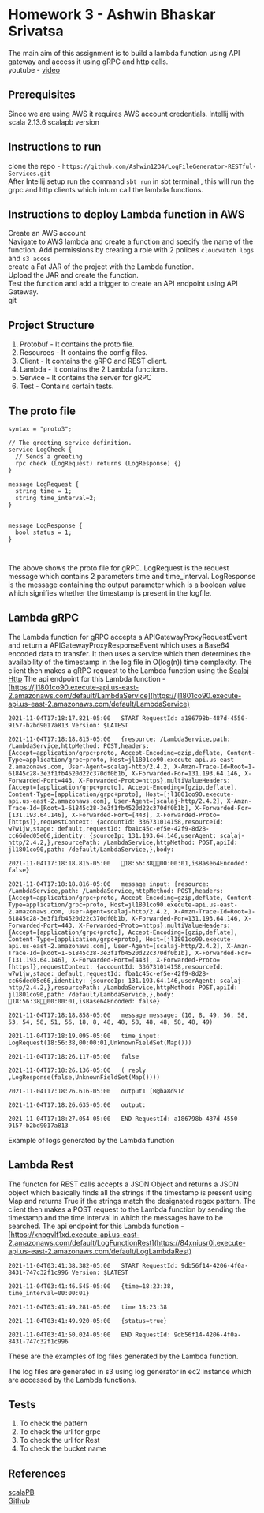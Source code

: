 # Homework 3 - Ashwin Bhaskar Srivatsa
The main aim of this assignment is to build a lambda function using API gateway and access it using gRPC and http calls. <br>
youtube - [video](https://www.youtube.com/watch?v=V07-cGly2AE)
## Prerequisites
Since we are using AWS it requires AWS account credentials.
Intellij with scala 2.13.6
scalapb version
## Instructions to run
clone the repo - ```https://github.com/Ashwin1234/LogFileGenerator-RESTful-Services.git``` <br>
After Intellij setup run the command ```sbt run``` in sbt terminal , this will run the grpc and http clients which inturn call the lambda functions.

## Instructions to deploy Lambda function in AWS

Create an AWS account <br>
Navigate to AWS lambda and create a function and specify the name of the function. Add permissions by creating a role with 2 polices ```cloudwatch logs ``` and ```s3 acces``` <br>
create a Fat JAR of the project with the Lambda function. <br>
Upload the JAR and create the function.<br>
Test the function and add a trigger to create an API endpoint using API Gateway.<br>git 


## Project Structure
1. Protobuf - It  contains the proto file. <br>
2. Resources - It contains the config files. <br>
3. Client - It contains the gRPC and REST client. <br>
4. Lambda - It contains the 2 Lambda functions. <br>
5. Service - It contains the server for gRPC <br>
6. Test - Contains certain tests. <br>

## The proto file 
```
syntax = "proto3";

// The greeting service definition.
service LogCheck {
  // Sends a greeting
  rpc check (LogRequest) returns (LogResponse) {}
}

message LogRequest {
  string time = 1;
  string time_interval=2;
}


message LogResponse {
  bool status = 1;
}



```
The above shows the proto file for gRPC. LogRequest is the request message which contains 2 parameters time and time_interval. LogResponse is the message containing the output parameter which is a boolean value which signifies whether the timestamp is present in the logfile. 
## Lambda gRPC

The Lambda function for gRPC accepts a APIGatewayProxyRequestEvent and return a APIGatewayProxyResponseEvent which uses a Base64 encoded data to transfer. It then uses a service which then determines the availability of the timestamp in the log file in O(log(n)) time complexity.
The client then makes a gRPC request to the Lambda function using the [Scalaj Http](https://github.com/scalaj/scalaj-http)
The api endpoint for this Lambda function - [https://jl1801co90.execute-api.us-east-2.amazonaws.com/default/LambdaService](https://jl1801co90.execute-api.us-east-2.amazonaws.com/default/LambdaService)
```
2021-11-04T17:18:17.821-05:00	START RequestId: a186798b-487d-4550-9157-b2bd9017a813 Version: $LATEST

2021-11-04T17:18:18.815-05:00	{resource: /LambdaService,path: /LambdaService,httpMethod: POST,headers: {Accept=application/grpc+proto, Accept-Encoding=gzip,deflate, Content-Type=application/grpc+proto, Host=jl1801co90.execute-api.us-east-2.amazonaws.com, User-Agent=scalaj-http/2.4.2, X-Amzn-Trace-Id=Root=1-61845c28-3e3f1fb4520d22c370df0b1b, X-Forwarded-For=131.193.64.146, X-Forwarded-Port=443, X-Forwarded-Proto=https},multiValueHeaders: {Accept=[application/grpc+proto], Accept-Encoding=[gzip,deflate], Content-Type=[application/grpc+proto], Host=[jl1801co90.execute-api.us-east-2.amazonaws.com], User-Agent=[scalaj-http/2.4.2], X-Amzn-Trace-Id=[Root=1-61845c28-3e3f1fb4520d22c370df0b1b], X-Forwarded-For=[131.193.64.146], X-Forwarded-Port=[443], X-Forwarded-Proto=[https]},requestContext: {accountId: 336731014158,resourceId: w7w1jw,stage: default,requestId: fba1c45c-ef5e-42f9-8d28-cc66ded05e66,identity: {sourceIp: 131.193.64.146,userAgent: scalaj-http/2.4.2,},resourcePath: /LambdaService,httpMethod: POST,apiId: jl1801co90,path: /default/LambdaService,},body:

2021-11-04T17:18:18.815-05:00	18:56:3800:00:01,isBase64Encoded: false}

2021-11-04T17:18:18.816-05:00	message input: {resource: /LambdaService,path: /LambdaService,httpMethod: POST,headers: {Accept=application/grpc+proto, Accept-Encoding=gzip,deflate, Content-Type=application/grpc+proto, Host=jl1801co90.execute-api.us-east-2.amazonaws.com, User-Agent=scalaj-http/2.4.2, X-Amzn-Trace-Id=Root=1-61845c28-3e3f1fb4520d22c370df0b1b, X-Forwarded-For=131.193.64.146, X-Forwarded-Port=443, X-Forwarded-Proto=https},multiValueHeaders: {Accept=[application/grpc+proto], Accept-Encoding=[gzip,deflate], Content-Type=[application/grpc+proto], Host=[jl1801co90.execute-api.us-east-2.amazonaws.com], User-Agent=[scalaj-http/2.4.2], X-Amzn-Trace-Id=[Root=1-61845c28-3e3f1fb4520d22c370df0b1b], X-Forwarded-For=[131.193.64.146], X-Forwarded-Port=[443], X-Forwarded-Proto=[https]},requestContext: {accountId: 336731014158,resourceId: w7w1jw,stage: default,requestId: fba1c45c-ef5e-42f9-8d28-cc66ded05e66,identity: {sourceIp: 131.193.64.146,userAgent: scalaj-http/2.4.2,},resourcePath: /LambdaService,httpMethod: POST,apiId: jl1801co90,path: /default/LambdaService,},body: 18:56:3800:00:01,isBase64Encoded: false}

2021-11-04T17:18:18.858-05:00	message message: (10, 8, 49, 56, 58, 53, 54, 58, 51, 56, 18, 8, 48, 48, 58, 48, 48, 58, 48, 49)

2021-11-04T17:18:19.095-05:00	time_input: LogRequest(18:56:38,00:00:01,UnknownFieldSet(Map()))

2021-11-04T17:18:26.117-05:00	false

2021-11-04T17:18:26.136-05:00	( reply ,LogResponse(false,UnknownFieldSet(Map())))

2021-11-04T17:18:26.616-05:00	output1 [B@ba8d91c

2021-11-04T17:18:26.635-05:00	output:

2021-11-04T17:18:27.054-05:00	END RequestId: a186798b-487d-4550-9157-b2bd9017a813
```
Example of logs generated by the Lambda function

## Lambda Rest
The functon for REST calls accepts a JSON Object and returns a JSON object which basically finds all the strings if the timestamp is present using Map and returns True if the strings match the designated regex pattern.
The client then makes a POST request to the Lambda function by sending the timestamp and the time interval in which the messages have to be searched.
The api endpoint for this Lambda function - [https://xnpgvlf1xd.execute-api.us-east-2.amazonaws.com/default/LogFunctionRest](https://84xniusr0i.execute-api.us-east-2.amazonaws.com/default/LogLambdaRest)

```
2021-11-04T03:41:38.382-05:00	START RequestId: 9db56f14-4206-4f0a-8431-747c32f1c996 Version: $LATEST

2021-11-04T03:41:46.545-05:00	{time=18:23:38, time_interval=00:00:01}

2021-11-04T03:41:49.281-05:00	time 18:23:38

2021-11-04T03:41:49.920-05:00	{status=true}

2021-11-04T03:41:50.024-05:00	END RequestId: 9db56f14-4206-4f0a-8431-747c32f1c996
```
These are the examples of log files generated by the Lambda function.

The log files are generated in s3 using log generator in ec2 instance which are accessed by the Lambda functions.
## Tests
1. To check the pattern <br>
2. To check the url for grpc <br>
3. To check the url for Rest <br>
4. To check the bucket name <br>

## References 
[scalaPB](https://scalapb.github.io/docs/grpc/) <br>
[Github](https://github.com/mayankrastogi/lambda-grpc-calculator)

